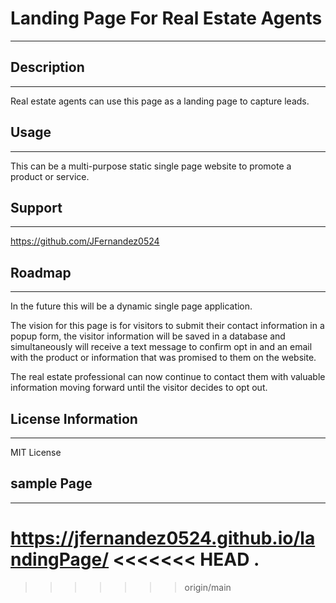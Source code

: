 # Landing Page For Real Estate Agents

---

## Description

---

Real estate agents can use this page as a landing page to capture leads.

## Usage

---

This can be a multi-purpose static single page website to promote a product or service.

## Support

---

https://github.com/JFernandez0524

## Roadmap

---

In the future this will be a dynamic single page application.

The vision for this page is for visitors to submit their contact information in a popup form, the visitor information will be saved in a database and simultaneously will receive a text message to confirm opt in and an email with the product or information that was promised to them on the website.

The real estate professional can now continue to contact them with valuable information moving forward until the visitor decides to opt out.

## License Information

---

MIT License

## sample Page

---

https://jfernandez0524.github.io/landingPage/
<<<<<<< HEAD
.
=======
>>>>>>> origin/main
